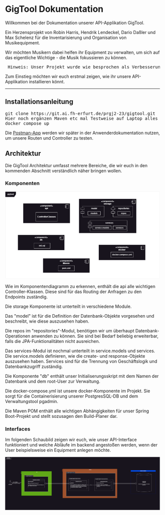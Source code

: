 # GigTool Dokumentation

Willkommen bei der Dokumentation unserer API-Applikation GigTool.

Ein Herzensprojekt von Robin Harris, Hendrik Lendeckel, Dario Daßler und Max Schelenz für die Inventarisierung und Organisation von Musikequipment.

Wir möchten Musikern dabei helfen ihr Equipment zu verwalten, um sich auf das eigentliche Wichtige - die Musik fokussieren zu können.

<pre> Hinweis: Unser Projekt wurde wie besprochen als Verbesserungsversuch für Java 1 angemeldet. </pre>

Zum Einstieg möchten wir euch erstmal zeigen, wie ihr unsere API-Applikation installieren könnt.

--- 

## Installationsanleitung



<pre>git clone https://git.ai.fh-erfurt.de/prgj2-23/gigtool.git
Hier noch ergänzen Maven etc mal Testweise auf Laptop alles durchklicken
docker compose up</pre>

Die [Postman-App](https://www.postman.com/downloads/) werden wir später in der Anwenderdokumentation nutzen, um unsere Routen und Controller zu testen.

## Architektur

Die GigTool Architektur umfasst mehrere Bereiche, die wir euch in den kommenden Abschnitt verständlich näher bringen wollen.


### Komponenten

![Komponentendiagramm](assets/Komponentendiagramm.drawio.v2.png "Komponentendiagramm GigTool")

Wie im Komponentendiagramm zu erkennen, enthält die api alle wichtigen Controller-Klassen.
Diese sind für das Routing der Anfragen zu den Endpoints zuständig.

Die storage Komponente ist unterteilt in verschiedene Module.

Das "model" ist für die Definition der Datenbank-Objekte vorgesehen und beschreibt, wie diese auszusehen haben.

Die repos im "repositories"-Modul, benötigen wir um überhaupt Datenbank-Operationen anwenden zu können. 
Sie sind bei Bedarf beliebig erweiterbar, falls die JPA-Funktionalitäten nicht ausreichen.

Das services-Modul ist nochmal unterteilt in service.models und services.
Die service.models definieren, wie die create- und response-Objekte auszusehen haben.
Services sind für die Trennung von Geschäftslogik und Datenbankzugriff zuständig.


Die Komponente "db" enthält unser Initialiserungsskript mit dem Namen der Datenbank und dem root-User zur Verwaltung.

Die docker-compose.yml ist unsere docker-Komponente im Projekt. Sie sorgt für die Containerisierung unserer PostgresSQL-DB und dem Verwaltungstool pgadmin.

Die Maven POM enthält alle wichtigen Abhängigkeiten für unser Spring Boot-Projekt und stellt sozusagen den Build-Planer dar.


### Interfaces

Im folgenden Schaubild zeigen wir euch, wie unser API-Interface funktioniert und welche Abläufe im backend angestoßen werden, wenn der User beispielsweise ein Equipment anlegen möchte.

![Interface](assets/EquipmentInterface.png "Interface Equipment")



